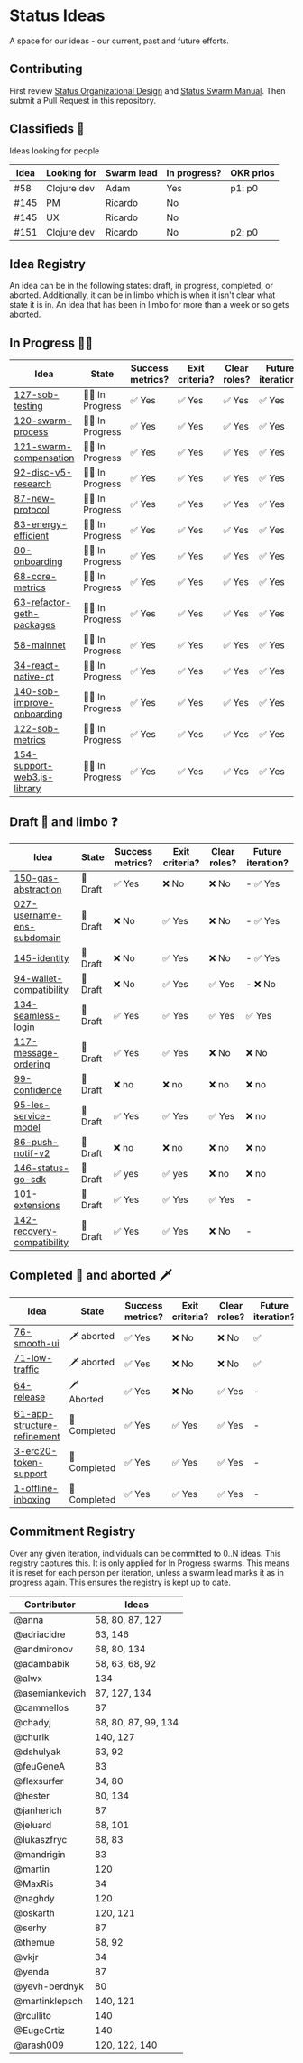 # Status Ideas

A space for our ideas - our current, past and future efforts.

## Contributing

First review [Status Organizational Design](https://wiki.status.im/Status_Organisational_Design) and
[Status Swarm Manual](MANUAL.md).
Then submit a Pull Request in this repository.

## Classifieds :loudspeaker:

Ideas looking for people


| Idea | Looking for | Swarm lead | In progress? | OKR prios |
|------|-------------|------------|--------------|-----------|
| #58  | Clojure dev | Adam       | Yes          | p1: p0    |
| #145 | PM          | Ricardo    | No           |           |
| #145 | UX          | Ricardo    | No           |           |
| #151 | Clojure dev | Ricardo    | No           | p2: p0    |


## Idea Registry

An idea can be in the following states: draft, in progress, completed, or
aborted. Additionally, it can be in limbo which is when it isn't clear what
state it is in. An idea that has been in limbo for more than a week or so gets
aborted.

## In Progress :walking_man:

| Idea                                                                | State                     | Success metrics?       | Exit criteria?         | Clear roles?           | Future iteration?      |
|---------------------------------------------------------------------|---------------------------|------------------------|------------------------|------------------------|------------------------|
| [127-sob-testing](ideas/127-SOB-testing-process.md)                 | :walking_man: In Progress | :white_check_mark: Yes | :white_check_mark: Yes | :white_check_mark: Yes | :white_check_mark: Yes |
| [120-swarm-process](ideas/120-swarm-process/README.md)              | :walking_man: In Progress | :white_check_mark: Yes | :white_check_mark: Yes | :white_check_mark: Yes | :white_check_mark: Yes |
| [121-swarm-compensation](ideas/121-swarm-compensation/)             | :walking_man: In Progress | :white_check_mark: Yes | :white_check_mark: Yes | :white_check_mark: Yes | :white_check_mark: Yes |
| [92-disc-v5-research](ideas/92-disc-v5-research.md)                 | :walking_man: In Progress | :white_check_mark: Yes | :white_check_mark: Yes | :white_check_mark: Yes | :white_check_mark: Yes |
| [87-new-protocol](ideas/87-new-protocol.md)                         | :walking_man: In Progress | :white_check_mark: Yes | :white_check_mark: Yes | :white_check_mark: Yes | :white_check_mark: Yes |
| [83-energy-efficient](ideas/83-energy-efficient.md)                 | :walking_man: In Progress | :white_check_mark: Yes | :white_check_mark: Yes | :white_check_mark: Yes | :white_check_mark: Yes |
| [80-onboarding](ideas/80-onboarding.md)                             | :walking_man: In Progress | :white_check_mark: Yes | :white_check_mark: Yes | :white_check_mark: Yes | :white_check_mark: Yes |
| [68-core-metrics](ideas/68-core-metrics.md)                         | :walking_man: In Progress | :white_check_mark: Yes | :white_check_mark: Yes | :white_check_mark: Yes | :white_check_mark: Yes |
| [63-refactor-geth-packages](ideas/63-refactor-geth-packages.md)     | :walking_man: In Progress | :white_check_mark: Yes | :white_check_mark: Yes | :white_check_mark: Yes | :white_check_mark: Yes |
| [58-mainnet](ideas/58-mainnet.md)                                   | :walking_man: In Progress | :white_check_mark: Yes | :white_check_mark: Yes | :white_check_mark: Yes | :white_check_mark: Yes |
| [34-react-native-qt](ideas/34-react-native-qt.md)                   | :walking_man: In Progress | :white_check_mark: Yes | :white_check_mark: Yes | :white_check_mark: Yes | :white_check_mark: Yes |
| [140-sob-improve-onboarding](ideas/140-sob-improve-onboarding/)     | :walking_man: In Progress | :white_check_mark: Yes | :white_check_mark: Yes | :white_check_mark: Yes | :white_check_mark: Yes |
| [122-sob-metrics](ideas/122-sob-metrics.md)                         | :walking_man: In Progress | :white_check_mark: Yes | :white_check_mark: Yes | :white_check_mark: Yes | :white_check_mark: Yes |
| [154-support-web3.js-library](ideas/154-support-web3.js-library.md) | :walking_man: In Progress | :white_check_mark: Yes | :white_check_mark: Yes | :white_check_mark: Yes | :white_check_mark: Yes |

## Draft :seedling: and limbo :question:
| Idea                                                              | State            | Success metrics?       | Exit criteria?         | Clear roles?           | Future iteration?        |
|-------------------------------------------------------------------|------------------|------------------------|------------------------|------------------------|--------------------------|
| [150-gas-abstraction](ideas/150-gas-abstraction.md)               | :seedling: Draft | :white_check_mark: Yes | :x: No                 | :x: No                 | - :white_check_mark: Yes |
| [027-username-ens-subdomain](ideas/027-username-ens-subdomain.md) | :seedling: Draft | :x: No                 | :white_check_mark: Yes | :x: No                 | - :white_check_mark: Yes |
| [145-identity](ideas/145-identity.md)                             | :seedling: Draft | :x: No                 | :white_check_mark: Yes | :x: No                 | - :white_check_mark: Yes |
| [94-wallet-compatibility](ideas/94-wallet-compatibility.md)       | :seedling: Draft | :x: No                 | :white_check_mark: Yes | :white_check_mark: Yes | - :x: No                 |
| [134-seamless-login](ideas/134-seamless-login.md)                 | :seedling: Draft | :white_check_mark: Yes | :white_check_mark: Yes | :white_check_mark: Yes | :white_check_mark: Yes   |
| [117-message-ordering](ideas/117-message-ordering.md)             | :seedling: Draft | :white_check_mark: Yes | :white_check_mark: Yes | :x: No                 | :x: No                   |
| [99-confidence](ideas/99-confidence.md)                           | :seedling: Draft | :x: no                 | :x: no                 | :x: no                 | :x: no                   |
| [95-les-service-model](ideas/095-les-service-model/)              | :seedling: Draft | :white_check_mark: Yes | :white_check_mark: Yes | :white_check_mark: Yes | :x: no                   |
| [86-push-notif-v2](ideas/86-push-notif-v2.md)                     | :seedling: Draft | :x: no                 | :x: no                 | :x: no                 | :x: no                   |
| [146-status-go-sdk](ideas/146-status-go-sdk/)                     | :seedling: Draft | :white_check_mark: yes | :white_check_mark: yes | :x: no                 | :x: no                   |
| [101-extensions](ideas/101-extensions)                            | :seedling: Draft | :white_check_mark: Yes | :white_check_mark: Yes | :white_check_mark: Yes | -                        |
| [142-recovery-compatibility](ideas/142-recovery-compatibility)    | :seedling: Draft | :white_check_mark: Yes | :white_check_mark: Yes | :x: No                 | -                        |

## Completed :champagne: and aborted :dagger:

| Idea                                                                | State                 | Success metrics?       | Exit criteria?         | Clear roles?           | Future iteration?  |
|---------------------------------------------------------------------|-----------------------|------------------------|------------------------|------------------------|--------------------|
| [76-smooth-ui](ideas/smooth-ui.md)                                  | :dagger: aborted      | :white_check_mark: Yes | :x: No                 | :x: No                 | :white_check_mark: |
| [71-low-traffic](ideas/71-low-traffic.md)                           | :dagger: aborted      | :white_check_mark: Yes | :x: No                 | :x: No                 | :white_check_mark: |
| [64-release](ideas/64-release.md)                                   | :dagger: Aborted      | :white_check_mark: Yes | :x: No                 | :white_check_mark: Yes | -                  |
| [61-app-structure-refinement](ideas/61-app-structure-refinement.md) | :champagne: Completed | :white_check_mark: Yes | :white_check_mark: Yes | :white_check_mark: Yes | -                  |
| [3-erc20-token-support](ideas/3-erc20-token-support.md)             | :champagne: Completed | :white_check_mark: Yes | :white_check_mark: Yes | :white_check_mark: Yes | -                  |
| [1-offline-inboxing](ideas/1-offline-inboxing.md)                   | :champagne: Completed | :white_check_mark: Yes | :white_check_mark: Yes | :white_check_mark: Yes | -                  |

## Commitment Registry

Over any given iteration, individuals can be committed to 0..N ideas. This
registry captures this. It is only applied for In Progress swarms. This means it
is reset for each person per iteration, unless a swarm lead marks it as in
progress again. This ensures the registry is kept up to date.

| Contributor   |  Ideas |
|---------------|--------|
| @anna         |     58, 80, 87, 127 |
| @adriacidre   | 63, 146     |
| @andmironov   | 68, 80, 134 |
| @adambabik    | 58, 63, 68, 92 |
| @alwx    | 134 |
| @asemiankevich | 87, 127, 134 |
| @cammellos    |     87 |
| @chadyj       | 68, 80, 87, 99, 134 |
| @churik       |140, 127 |
| @dshulyak     |     63, 92 |
| @feuGeneA     |     83 |
| @flexsurfer   | 34, 80 |
| @hester       |     80, 134 |
| @janherich    |     87 |
| @jeluard      | 68, 101 |
| @lukaszfryc   | 68, 83 |
| @mandrigin    |     83 |
| @martin       |    120 |
| @MaxRis       |     34 |
| @naghdy       |     120 |
| @oskarth      |    120, 121 |
| @serhy        | 87     |
| @themue       | 58, 92 |
| @vkjr         |     34 |
| @yenda        |     87 |
| @yevh-berdnyk |     80 |
| @martinklepsch | 140, 121 |
| @rcullito | 140 |
| @EugeOrtiz | 140 |
| @arash009 | 120, 122, 140 |
